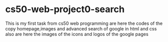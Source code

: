 # cs50-web-project0-search
This is my first task from cs50 web programming
are here the codes of the copy homepage,images and advanced search of google in html and css
also are here the images of the icons and logos of the google pages
